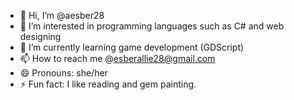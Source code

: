 - 👋 Hi, I’m @aesber28
- 👀 I’m interested in programming languages such as C# and web designing
- 🌱 I’m currently learning game development (GDScript)
- 📫 How to reach me @esberallie28@gmail.com
- 😄 Pronouns: she/her
- ⚡ Fun fact: I like reading and gem painting.

<!---
aesber28/aesber28 is a ✨ special ✨ repository because its `README.md` (this file) appears on your GitHub profile.
You can click the Preview link to take a look at your changes.
--->
